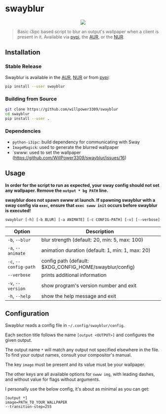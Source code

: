 # swayblur

<div align="center">
  <img src="https://github.com/WillPower3309/swayblur/blob/main/image.jpg?raw=true" />
</div>

> Basic i3ipc based script to blur an output's wallpaper when a client is present in it.
> Available via [pypi](https://pypi.org/project/swayblur/), the [AUR](https://aur.archlinux.org/packages/swayblur/), or the [NUR](https://nur.nix-community.org/repos/willpower3309/).

## Installation

### Stable Release

Swayblur is available in the [AUR](https://aur.archlinux.org/packages/swayblur/), [NUR](https://nur.nix-community.org/repos/willpower3309/) or from [pypi](https://pypi.org/project/swayblur/):
```sh
pip install --user swayblur
```

### Building from Source

```sh
git clone https://github.com/willpower3309/swayblur
cd swayblur
pip install --user .
```

### Dependencies
+ `python-i3ipc`: build dependency for communicating with Sway
+ `ImageMagick`: used to generate the blurred wallpaper
+ `swww: used to set the wallpaper (https://github.com/WillPower3309/swayblur/issues/16)

## Usage
**In order for the script to run as expected, your sway config should not set any wallpaper. Remove the `output * bg PATH` line.**

**swayblur does not spawn swww at launch. If spawning swayblur with a sway config via `exec`, ensure that `exec swww init` occurs before swayblur is executed!**

`swayblur [-h] [-b BLUR] [-a ANIMATE] [-c CONFIG-PATH] [-v] [--verbose]`

| Option | Description |
| ------ | ----------- |
| `-b`, `--blur`        | blur strength (default: 20, min: 5, max: 100)                |
| `-a`, `--animate`     | animation duration (default: 1, min: 1, max: 20)             |
| `-c`, `--config-path` | config path (default: $XDG\_CONFIG\_HOME/swayblur/config) |
|       `--verbose`     | prints additional information                                |
| `-v`, `--version`     | show program's version number and exit                       |
| `-h`, `--help`        | show the help message and exit                               |

## Configuration
Swayblur reads a config file in `~/.config/swayblur/config`.

Each section title follows the name `[output <OUTPUT>]` and configures the
given output.

The output name `*` will match any output not specified elsewhere in the file. To find your output names, consult your compositor's manual.

The key `image` must be present and its value must be your wallpaper.

The other keys are all available options for `swww img`, with leading dashes, and
without value for flags without arguments.

I personally use the below config, it's about as minimal as you can get:

```
[output *]
image=PATH_TO_YOUR_WALLPAPER
--transition-step=255
```
